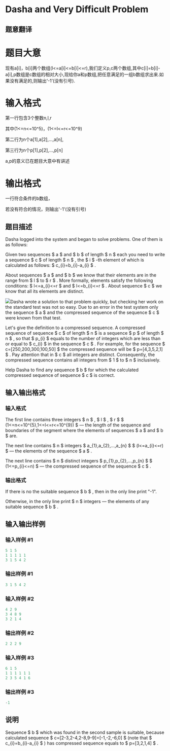 # Dasha and Very Difficult Problem

## 题意翻译

# 题目大意

现有a[i]，b[i]两个数组(l<=a[i]<=b[i]<=r),我们定义p,c两个数组,其中c[i]=b[i]-a[i],p数组是c数组的相对大小,现给你a和p数组,把任意满足的一组b数组求出来.如果没有满足的,则输出‘-1’(没有引号).

# 输入格式

第一行包含3个整数n,l,r

其中(1<=n<=10^5)，(1<=l<=r<=10^9)

第二行为n个a[1],a[2],...,a[n],

第三行为n个p[1],p[2],...,p[n]

a,p的意义已在题目大意中有讲述

# 输出格式

一行符合条件的b数组，

若没有符合的情况，则输出'-1'(没有引号)

## 题目描述

Dasha logged into the system and began to solve problems. One of them is as follows:

Given two sequences $ a $ and $ b $ of length $ n $ each you need to write a sequence $ c $ of length $ n $ , the $ i $ -th element of which is calculated as follows: $ c_{i}=b_{i}-a_{i} $ .

About sequences $ a $ and $ b $ we know that their elements are in the range from $ l $ to $ r $ . More formally, elements satisfy the following conditions: $ l<=a_{i}<=r $ and $ l<=b_{i}<=r $ . About sequence $ c $ we know that all its elements are distinct.

![](https://cdn.luogu.com.cn/upload/vjudge_pic/CF761D/63cff245a6c359006c34b5fd0a255c1b253d148b.png)Dasha wrote a solution to that problem quickly, but checking her work on the standard test was not so easy. Due to an error in the test system only the sequence $ a $ and the compressed sequence of the sequence $ c $ were known from that test.

Let's give the definition to a compressed sequence. A compressed sequence of sequence $ c $ of length $ n $ is a sequence $ p $ of length $ n $ , so that $ p_{i} $ equals to the number of integers which are less than or equal to $ c_{i} $ in the sequence $ c $ . For example, for the sequence $ c=[250,200,300,100,50] $ the compressed sequence will be $ p=[4,3,5,2,1] $ . Pay attention that in $ c $ all integers are distinct. Consequently, the compressed sequence contains all integers from $ 1 $ to $ n $ inclusively.

Help Dasha to find any sequence $ b $ for which the calculated compressed sequence of sequence $ c $ is correct.

## 输入输出格式

### 输入格式

The first line contains three integers $ n $ , $ l $ , $ r $ $ (1<=n<=10^{5},1<=l<=r<=10^{9}) $ — the length of the sequence and boundaries of the segment where the elements of sequences $ a $ and $ b $ are.

The next line contains $ n $ integers $ a_{1},a_{2},...,a_{n} $ $ (l<=a_{i}<=r) $ — the elements of the sequence $ a $ .

The next line contains $ n $ distinct integers $ p_{1},p_{2},...,p_{n} $ $ (1<=p_{i}<=n) $ — the compressed sequence of the sequence $ c $ .

### 输出格式

If there is no the suitable sequence $ b $ , then in the only line print "-1".

Otherwise, in the only line print $ n $ integers — the elements of any suitable sequence $ b $ .

## 输入输出样例

### 输入样例 #1

```cpp
5 1 5
1 1 1 1 1
3 1 5 4 2

```
### 输出样例 #1

```cpp
3 1 5 4 2 
```


### 输入样例 #2

```cpp
4 2 9
3 4 8 9
3 2 1 4

```
### 输出样例 #2

```cpp
2 2 2 9 
```


### 输入样例 #3

```cpp
6 1 5
1 1 1 1 1 1
2 3 5 4 1 6

```
### 输出样例 #3

```cpp
-1

```
## 说明

Sequence $ b $ which was found in the second sample is suitable, because calculated sequence $ c=[2-3,2-4,2-8,9-9]=[-1,-2,-6,0] $ (note that $ c_{i}=b_{i}-a_{i} $ ) has compressed sequence equals to $ p=[3,2,1,4] $ .

